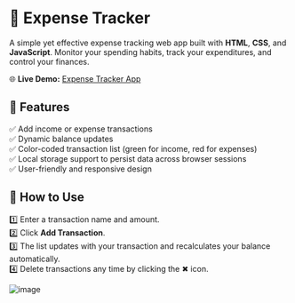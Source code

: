 # 💸 Expense Tracker

A simple yet effective expense tracking web app built with **HTML**, **CSS**, and **JavaScript**. Monitor your spending habits, track your expenditures, and control your finances.

🌐 **Live Demo:** [Expense Tracker App](https://srijachandra.github.io/Expense-Tracker/)

## 📝 Features

✅ Add income or expense transactions  
✅ Dynamic balance updates  
✅ Color-coded transaction list (green for income, red for expenses)  
✅ Local storage support to persist data across browser sessions  
✅ User-friendly and responsive design


## 🚀 How to Use

1️⃣ Enter a transaction name and amount.  
2️⃣ Click **Add Transaction**.  
3️⃣ The list updates with your transaction and recalculates your balance automatically.  
4️⃣ Delete transactions any time by clicking the ✖ icon.

![image](https://github.com/user-attachments/assets/de8b58f6-7f70-4516-b803-ed318d40e0b8)


